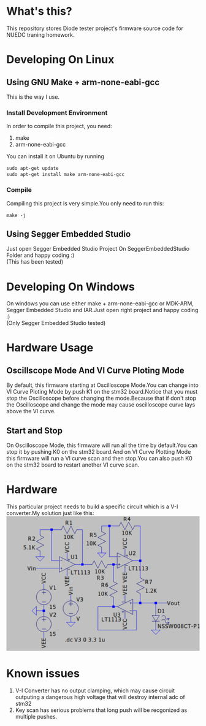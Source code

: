 # What's this?
This repository stores Diode tester project's firmware source code for NUEDC traning homework.
# Developing On Linux
## Using GNU Make + arm-none-eabi-gcc
This is the way I use.
### Install Development Environment
In order to compile this project, you need:
1. make
2. arm-none-eabi-gcc

You can install it on Ubuntu by running
```
sudo apt-get update
sudo apt-get install make arm-none-eabi-gcc
```
### Compile
Compiling this project is very simple.You only need to run this:
```
make -j
```
## Using Segger Embedded Studio
Just open Segger Embedded Studio Project On SeggerEmbeddedStudio Folder and happy coding :)  
(This has been tested)
# Developing On Windows
On windows you can use either make + arm-none-eabi-gcc or MDK-ARM, Segger Embedded Studio and IAR.Just open right project and happy coding :)  
(Only Segger Embedded Studio tested)

# Hardware Usage

## Oscillscope Mode And VI Curve Ploting Mode
By default, this firmware starting at Oscilloscope Mode.You can change into VI Curve Ploting Mode by push K1 on the stm32 board.Notice that you must stop the Oscilloscope before changing the mode.Because that if don't stop the Oscilloscope and change the mode may cause oscilloscope curve lays above the VI curve.
## Start and Stop
On Oscilloscope Mode, this firmware will run all the time by default.You can stop it by pushing K0 on the stm32 board.And on VI Curve Plotting Mode this firmware will run a VI curve scan and then stop.You can also push K0 on the stm32 board to restart another VI curve scan.
# Hardware
This particular project needs to build a specific circuit which is a V-I converter.My solution just like this:  
![SCH](./Sch.png)

# Known issues

1. V-I Converter has no output clamping, which may cause circuit outputing a dangerous high voltage that will destroy internal adc of stm32
2. Key scan has serious problems that long push will be recgonized as multiple pushes.